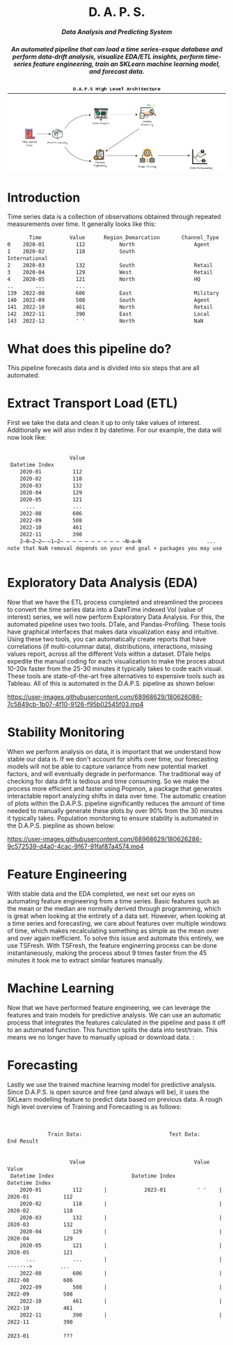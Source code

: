 <H1 align="center">
    D. A. P. S.
</H1>


<H5 align="center">
    Data Analysis and Predicting System
</H5>

<H5 align="center">
     An automated pipeline that can load a time series-esque database and perform data-drift analysis, visualize EDA/ETL insights, perform
time-series feature engineering, train an SKLearn machine learning model, and forecast data.
</H5>

<p align="center">
<img src= https://github.com/geetpurohit/DAPS/blob/main/architecture.png
</p>

# Introduction 

Time series data is a collection of observations obtained through repeated measurements over time. It generally looks like this:
```
       Time         Value      Region_Demarcation       Channel_Type
0    2020-01          112           North                   Agent
1    2020-02          118           South                   International
2    2020-03          132           South                   Retail
3    2020-04          129           West                    Retail
4    2020-05          121           North                   HQ
..       ...          ...
139  2022-08          606           East                    Military
140  2022-09          508           South                   Agent
141  2022-10          461           North                   Retail
142  2022-11          390           East                    Local
143  2022-12          ' '           North                   NaN

```

# What does this pipeline do?
This pipeline forecasts data and is divided into six steps that are all automated.

# Extract Transport Load (ETL)  

First we take the data and clean it up to only take values of interest. Additionally we will also index it by datetime. For our example, the data will now look like:
<pre>
<code>
                    Value 
 Datetime Index       
    2020-01          112  
    2020-02          118  
    2020-03          132  
    2020-04          129  
    2020-05          121  
      ...            ...
    2022-08          606  
    2022-09          508  
    2022-10          461  
    2022-11          390  
    2̶0̶2̶2̶-̶1̶2̶ ̶ ̶ ̶ ̶ ̶ ̶ ̶ ̶ ̶ ̶N̶a̶N                     ... note that NaN removal depends on your end goal + packages you may use
    </code>
</pre>
    

# Exploratory Data Analysis (EDA)  

Now that we have the ETL process completed and streamlined the procees to convert the time series data into a DateTime indexed VoI (value of interest) series, we will now perform Exploratory Data Analysis. For this, the automated pipeline uses two tools. DTale, and Pandas-Profiling. These tools have graphical interfaces that makes data visualization easy and intuitive. Using these two tools, you can automatically create reports that have correlations (if multi-columnar data), distributions, interactions, missing values report, across all the different VoIs within a dataset. DTale helps expedite the manual coding for each visualization to make the proces about 10-20x faster from the 25-30 minutes it typically takes to code each visual. These tools are state-of-the-art free alternatives to expensive tools such as Tableau. All of this is automated in the D.A.P.S. pipeline as shown below:
    

https://user-images.githubusercontent.com/68968629/180626086-7c5849cb-1b07-4f10-9126-f95b02545f03.mp4


    
    
    

# Stability Monitoring  
When we perform analysis on data, it is important that we understand how stable our data is. If we don't account for shifts over time, our forecasting models will not be able to capture variance from new potential market factors, and will eventually degrade in performance. The traditional way of checking for data drfit is tedious and time consuming. So we make the process more efficient and faster using Popmon, a package that generates interactable report analyzing shifts in data over time. The automatic creation of plots within the D.A.P.S. pipeline significantly reduces the amount of time needed to manually generate these plots by over 90% from the 30 minutes it typically takes. Population monitoring to ensure stability is automated in the D.A.P.S. piepline as shown below:

https://user-images.githubusercontent.com/68968629/180626286-9c572539-d4a0-4cac-9f67-91faf87a4574.mp4

    
# Feature Engineering 
With stable data and the EDA completed, we next set our eyes on automating feature engineering from a time series. Basic features such as the mean or the median are normally derived through programming, which is great when looking at the entirety of a data set. However, when looking at a time series and forecasting, we care about features over multiple windows of time, which makes recalculating something as simple as the mean over and over again inefficient. To solve this issue and automate this entirely, we use TSFresh. With TSFresh, the feature enginerring process can be done instantaneously, making the process about 9 times faster from the 45 minutes it took me to extract similar features manually.
    <add TSFresh Gif>
        
        
# Machine Learning

        
Now that we have performed feature engineering, we can leverage the features and train models for predictive analysis. We can use an automatic process that integrates the features calculated in the pipeline and pass it off to an automated function. This function splits the data into test/train. This means we no longer have to manually upload or download data.  :
 <add machine learning gif>
    
# Forecasting 
Lastly we use the trained machine learning model for predictive analysis. Since D.A.P.S. is open source and free (and always will be), it uses the SKLearn modelling feature to predict data based on previous data. A rough high level overview of Training and Forecasting is as follows:

<pre>
<code>

             Train Data:                            Test Data:                              End Result
    
    
                    Value                                   Value                                       Value
 Datetime Index                         Datetime Index                              Datetime Index
    2020-01          112       |            2023-01          ' '    |                  2020-01           112
    2020-02          118       |                                    |                  2020-02           118            
    2020-03          132       |                                    |                  2020-03           132              
    2020-04          129       |                                    |                  2020-04           129              
    2020-05          121       |                                    |                  2020-05           121              
      ...            ...       |                                    |   ------->         ...
    2022-08          606       |                                    |                  2022-08           606              
    2022-09          508       |                                    |                  2022-09           508              
    2022-10          461       |                                    |                  2022-10           461               
    2022-11          390       |                                    |                  2022-11           390
                                                                                       2023-01           ???
    </code>                                                 
</pre>
